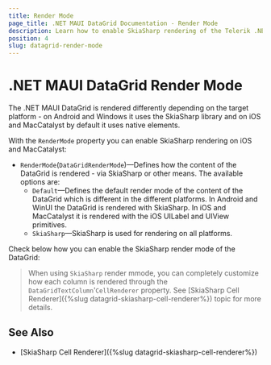```yaml
---
title: Render Mode
page_title: .NET MAUI DataGrid Documentation - Render Mode
description: Learn how to enable SkiaSharp rendering of the Telerik .NET MAUI DataGrid on all platforms.
position: 4
slug: datagrid-render-mode
---
```


# .NET MAUI DataGrid Render Mode

The .NET MAUI DataGrid is rendered differently depending on the target platform - on Android and Windows it uses the SkiaSharp library and on iOS and MacCatalyst by default it uses native elements.

With the `RenderMode` property you can enable SkiaSharp rendering on iOS and MacCatalyst:

* `RenderMode`(`DataGridRenderMode`)&mdash;Defines how the content of the DataGrid is rendered - via SkiaSharp or other means. The available options are:
    * `Default`&mdash;Defines the default render mode of the content of the DataGrid which is different in the different platforms. In Android and WinUI the DataGrid is rendered with SkiaSharp. In iOS and MacCatalyst it is rendered with the iOS UILabel and UIView primitives.
    * `SkiaSharp`&mdash;SkiaSharp is used for rendering on all platforms.
 
Check below how you can enable the SkiaSharp render mode of the DataGrid:

<snippet id='datagrid-skia-rendering-xaml' />

>When using `SkiaSharp` render mmode, you can completely customize how each column is rendered through the `DataGridTextColumn`'`CellRenderer` property. See [SkiaSharp Cell Renderer]({%slug datagrid-skiasharp-cell-renderer%}) topic for more details.

## See Also
- [SkiaSharp Cell Renderer]({%slug datagrid-skiasharp-cell-renderer%})